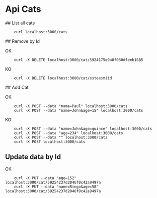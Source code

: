 # Api Cats

## List all cats

```
    curl localhost:3000/cats
```

## Remove by Id

OK
```
    curl -X DELETE localhost:3000/cat/5924175e948f080dfeeb1685
```

KO
```
    curl -X DELETE localhost:3000/cat/esteesmiid
```

## Add Cat

OK
```
    curl -X POST --data "name=Paul" localhost:3000/cats
    curl -X POST --data "name=John&age=15" localhost:3000/cats
```

KO
```
    curl -X POST --data "name=John&age=quince" localhost:3000/cats
    curl -X POST --data "age=234" localhost:3000/cats
    curl -X POST --data "" localhost:3000/cats
    curl -X POST localhost:3000/cats
```

## Update data by Id

OK
```
    curl -X PUT --data "age=152" localhost:3000/cat/59254237d2046f0c42a9497a
    curl -X PUT --data "name=Ringo&age=58" localhost:3000/cat/59254237d2046f0c42a9497a
```
